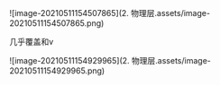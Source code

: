 ![image-20210511154507865](2. 物理层.assets/image-20210511154507865.png)

几乎覆盖和v

![image-20210511154929965](2. 物理层.assets/image-20210511154929965.png)